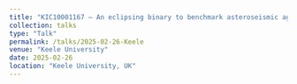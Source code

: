 ```yaml
---
title: "KIC10001167 – An eclipsing binary to benchmark asteroseismic ages of old red giants"
collection: talks
type: "Talk"
permalink: /talks/2025-02-26-Keele
venue: "Keele University"
date: 2025-02-26
location: "Keele University, UK"
---
```

